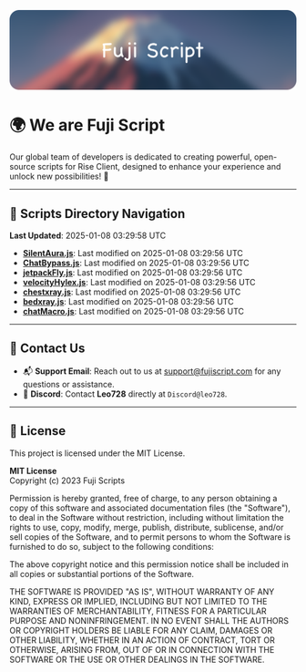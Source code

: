 ![Banner](.github/b.webp)

# 🌍 **We are Fuji Script**

Our global team of developers is dedicated to creating powerful, open-source scripts for Rise Client, designed to enhance your experience and unlock new possibilities! 🌟

---
<!-- SCRIPTS_NAVIGATION_START -->
## 📂 **Scripts Directory Navigation**

**Last Updated**: 2025-01-08 03:29:58 UTC

- **[SilentAura.js](scripts/SilentAura.js)**: Last modified on 2025-01-08 03:29:56 UTC
- **[ChatBypass.js](scripts/ChatBypass.js)**: Last modified on 2025-01-08 03:29:56 UTC
- **[jetpackFly.js](scripts/jetpackFly.js)**: Last modified on 2025-01-08 03:29:56 UTC
- **[velocityHylex.js](scripts/velocityHylex.js)**: Last modified on 2025-01-08 03:29:56 UTC
- **[chestxray.js](scripts/chestxray.js)**: Last modified on 2025-01-08 03:29:56 UTC
- **[bedxray.js](scripts/bedxray.js)**: Last modified on 2025-01-08 03:29:56 UTC
- **[chatMacro.js](scripts/chatMacro.js)**: Last modified on 2025-01-08 03:29:56 UTC

<!-- SCRIPTS_NAVIGATION_END -->

---

## 💬 **Contact Us**  
- 📬 **Support Email**: Reach out to us at [support@fujiscript.com](mailto:support@fujiscript.com) for any questions or assistance.  
- 💬 **Discord**: Contact **Leo728** directly at `Discord@leo728`.

---

## 📜 **License**

This project is licensed under the MIT License.  

**MIT License**  
Copyright (c) 2023 Fuji Scripts  

Permission is hereby granted, free of charge, to any person obtaining a copy of this software and associated documentation files (the "Software"), to deal in the Software without restriction, including without limitation the rights to use, copy, modify, merge, publish, distribute, sublicense, and/or sell copies of the Software, and to permit persons to whom the Software is furnished to do so, subject to the following conditions:  

The above copyright notice and this permission notice shall be included in all copies or substantial portions of the Software.  

THE SOFTWARE IS PROVIDED "AS IS", WITHOUT WARRANTY OF ANY KIND, EXPRESS OR IMPLIED, INCLUDING BUT NOT LIMITED TO THE WARRANTIES OF MERCHANTABILITY, FITNESS FOR A PARTICULAR PURPOSE AND NONINFRINGEMENT. IN NO EVENT SHALL THE AUTHORS OR COPYRIGHT HOLDERS BE LIABLE FOR ANY CLAIM, DAMAGES OR OTHER LIABILITY, WHETHER IN AN ACTION OF CONTRACT, TORT OR OTHERWISE, ARISING FROM, OUT OF OR IN CONNECTION WITH THE SOFTWARE OR THE USE OR OTHER DEALINGS IN THE SOFTWARE.  

